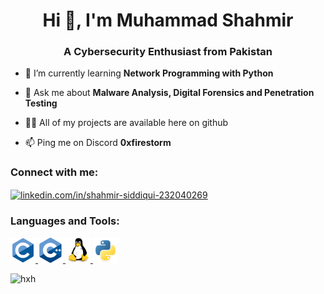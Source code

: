 <h1 align="center">Hi 👋, I'm Muhammad Shahmir</h1>
<h3 align="center">A Cybersecurity Enthusiast from Pakistan</h3>

- 🌱 I’m currently learning **Network Programming with Python**

- 💬 Ask me about **Malware Analysis, Digital Forensics and Penetration Testing**

- 👨‍💻 All of my projects are available here on github

- 📫 Ping me on Discord **0xfirestorm**

<h3 align="left">Connect with me:</h3>
<p align="left">
<a href="https://linkedin.com/in/shahmir-siddiqui-232040269" target="blank"><img align="center" src="https://raw.githubusercontent.com/rahuldkjain/github-profile-readme-generator/master/src/images/icons/Social/linked-in-alt.svg" alt="linkedin.com/in/shahmir-siddiqui-232040269" height="30" width="40" /></a>
</p>

<h3 align="left">Languages and Tools:</h3>
<p align="left"> <a href="https://www.cprogramming.com/" target="_blank" rel="noreferrer"> <img src="https://raw.githubusercontent.com/devicons/devicon/master/icons/c/c-original.svg" alt="c" width="40" height="40"/> </a> <a href="https://www.w3schools.com/cpp/" target="_blank" rel="noreferrer"> <img src="https://raw.githubusercontent.com/devicons/devicon/master/icons/cplusplus/cplusplus-original.svg" alt="cplusplus" width="40" height="40"/> </a> <a href="https://www.linux.org/" target="_blank" rel="noreferrer"> <img src="https://raw.githubusercontent.com/devicons/devicon/master/icons/linux/linux-original.svg" alt="linux" width="40" height="40"/> </a> <a href="https://www.python.org" target="_blank" rel="noreferrer"> <img src="https://raw.githubusercontent.com/devicons/devicon/master/icons/python/python-original.svg" alt="python" width="40" height="40"/> </a> </p>

![hxh](https://github.com/0xFirestorm/0xFirestorm/assets/123823145/478b18b9-38ac-4391-ae6f-2036a2cf3712)
